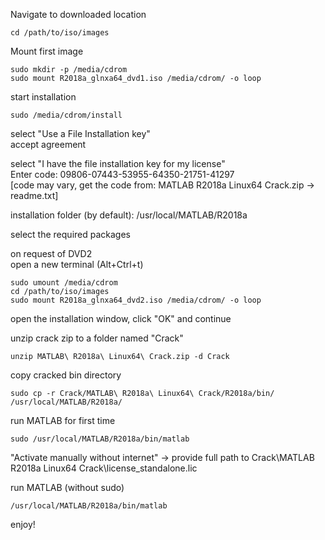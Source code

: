 Navigate to downloaded location  
```
cd /path/to/iso/images
```

Mount first image  
```
sudo mkdir -p /media/cdrom
sudo mount R2018a_glnxa64_dvd1.iso /media/cdrom/ -o loop
```

start installation  
```
sudo /media/cdrom/install
```

select "Use a File Installation key"  
accept agreement  

select "I have the file installation key for my license"  
Enter code: 09806-07443-53955-64350-21751-41297  
[code may vary, get the code from: MATLAB R2018a Linux64 Crack.zip -> readme.txt]  

installation folder (by default): /usr/local/MATLAB/R2018a  

select the required packages  

on request of DVD2  
open a new terminal (Alt+Ctrl+t)  
```
sudo umount /media/cdrom
cd /path/to/iso/images
sudo mount R2018a_glnxa64_dvd2.iso /media/cdrom/ -o loop
```
open the installation window, click "OK" and continue  

unzip crack zip to a folder named "Crack"  
```
unzip MATLAB\ R2018a\ Linux64\ Crack.zip -d Crack
```

copy cracked bin directory  
```
sudo cp -r Crack/MATLAB\ R2018a\ Linux64\ Crack/R2018a/bin/ /usr/local/MATLAB/R2018a/
```

run MATLAB for first time  
```
sudo /usr/local/MATLAB/R2018a/bin/matlab
```

"Activate manually without internet" -> provide full path to Crack\MATLAB R2018a Linux64 Crack\license_standalone.lic  

run MATLAB (without sudo)  
```
/usr/local/MATLAB/R2018a/bin/matlab
```

enjoy!
